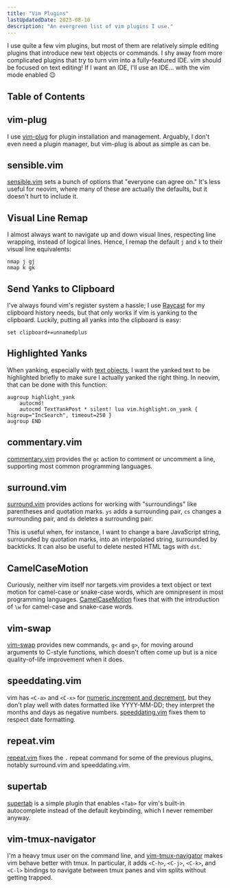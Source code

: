 ```yaml
---
title: "Vim Plugins"
lastUpdatedDate: 2023-08-10
description: "An evergreen list of vim plugins I use."
---
```


I use quite a few vim plugins, but most of them are relatively simple editing plugins that introduce new text objects or commands.
I shy away from more complicated plugins that try to turn vim into a fully-featured IDE.
vim should be focused on text editing! If I want an IDE, I'll use an IDE... with the vim mode enabled 😉

## Table of Contents

## vim-plug

I use [vim-plug](https://github.com/junegunn/vim-plug) for plugin installation and management.
Arguably, I don't even need a plugin manager, but vim-plug is about as simple as can be.

## sensible.vim

[sensible.vim](https://github.com/tpope/vim-sensible) sets a bunch of options that "everyone can agree on."
It's less useful for neovim, where many of these are actually the defaults, but it doesn't hurt to include it.

## Visual Line Remap

I almost always want to navigate up and down visual lines, respecting line wrapping, instead of logical lines.
Hence, I remap the default `j` and `k` to their visual line equivalents:

```vimscript
nmap j gj
nmap k gk
```

## Send Yanks to Clipboard

I've always found vim's register system a hassle; I use [Raycast](https://www.raycast.com) for my clipboard history needs, but that only works if vim is yanking to the clipboard.
Luckily, putting all yanks into the clipboard is easy:

```vimscript
set clipboard+=unnamedplus
```

## Highlighted Yanks

When yanking, especially with [text objects](/technical/til/20230415-vim-text-objects), I want the yanked text to be highlighted briefly to make sure I actually yanked the right thing.
In neovim, that can be done with this function:

```vimscript
augroup highlight_yank
    autocmd!
    autocmd TextYankPost * silent! lua vim.highlight.on_yank { higroup="IncSearch", timeout=250 }
augroup END
```

## commentary.vim

[commentary.vim](https://github.com/tpope/vim-commentary) provides the `gc` action to comment or uncomment a line, supporting most common programming languages.

## surround.vim

[surround.vim](https://github.com/tpope/vim-surround) provides actions for working with "surroundings" like parentheses and quotation marks.
`ys` adds a surrounding pair, `cs` changes a surrounding pair, and `ds` deletes a surrounding pair.

This is useful when, for instance, I want to change a bare JavaScript string, surrounded by quotation marks, into an interpolated string, surrounded by backticks.
It can also be useful to delete nested HTML tags with `dst`.

## CamelCaseMotion

Curiously, neither vim itself nor targets.vim provides a text object or text motion for camel-case or snake-case words, which are omnipresent in most programming languages.
[CamelCaseMotion](https://github.com/bkad/CamelCaseMotion) fixes that with the introduction of `\w` for camel-case and snake-case words.

## vim-swap

[vim-swap](https://github.com/machakann/vim-swap) provides new commands, `g<` and `g>`, for moving around arguments to C-style functions,
which doesn't often come up but is a nice quality-of-life improvement when it does.

## speeddating.vim

vim has `<C-a>` and `<C-x>` for [numeric increment and decrement](/technical/til/20230527-numeric-increment-decrement-in-vim), but they don't play well with dates formatted like YYYY-MM-DD;
they interpret the months and days as negative numbers. [speeddating.vim](https://github.com/tpope/vim-speeddating) fixes them to respect date formatting.

## repeat.vim

[repeat.vim](https://github.com/tpope/vim-repeat) fixes the `.` repeat command for some of the previous plugins, notably surround.vim and speeddating.vim.

## supertab

[supertab](https://github.com/ervandew/supertab) is a simple plugin that enables `<Tab>` for vim's built-in autocomplete instead of the default keybinding, which I never remember anyway.

## vim-tmux-navigator

I'm a heavy tmux user on the command line, and [vim-tmux-navigator](https://github.com/christoomey/vim-tmux-navigator) makes vim behave better with tmux.
In particular, it adds `<C-h>`, `<C-j>`, `<C-k>`, and `<C-l>` bindings to navigate between tmux panes and vim splits without getting trapped.